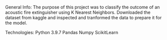 General Info:
The purpose of this project was to classify the outcome of an acoustic fire extinguisher using K Nearest Neighbors. Downloaded the dataset from kaggle and inspected and tranformed the data to prepare it for the model. 

Technologies:
Python 3.9.7 Pandas Numpy ScikitLearn

